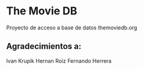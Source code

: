 # The Movie DB

Proyecto de acceso a base de datos
themoviedb.org

## Agradecimientos a:
Ivan Krupik
Hernan Roiz
Fernando Herrera


